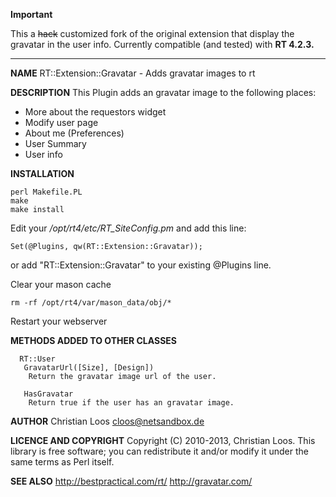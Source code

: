 **Important**

This a <s>hack</s> customized fork of the original extension that display the gravatar in the user info. Currently compatible (and tested) with **RT 4.2.3.**

----------

**NAME**
RT::Extension::Gravatar - Adds gravatar images to rt

**DESCRIPTION**
This Plugin adds an gravatar image to the following places:

- More about the requestors widget
- Modify user page
- About me (Preferences)
- User Summary
- User info

**INSTALLATION**

    perl Makefile.PL
    make
    make install

Edit your */opt/rt4/etc/RT_SiteConfig.pm* and add this line:

    Set(@Plugins, qw(RT::Extension::Gravatar));

or add "RT::Extension::Gravatar" to your existing @Plugins line.

 Clear your mason cache
 

    rm -rf /opt/rt4/var/mason_data/obj/*

Restart your webserver

**METHODS ADDED TO OTHER CLASSES**

      RT::User
       GravatarUrl([Size], [Design])
        Return the gravatar image url of the user.
    
       HasGravatar
        Return true if the user has an gravatar image.

**AUTHOR**
Christian Loos <cloos@netsandbox.de>

**LICENCE AND COPYRIGHT**
Copyright (C) 2010-2013, Christian Loos.
    This library is free software; you can redistribute it and/or modify it
    under the same terms as Perl itself.

**SEE ALSO**
    <http://bestpractical.com/rt/>
    <http://gravatar.com/>